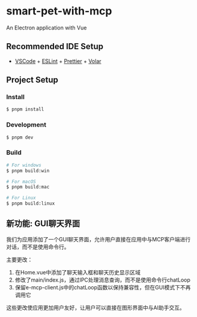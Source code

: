 # smart-pet-with-mcp

An Electron application with Vue

## Recommended IDE Setup

- [VSCode](https://code.visualstudio.com/) + [ESLint](https://marketplace.visualstudio.com/items?itemName=dbaeumer.vscode-eslint) + [Prettier](https://marketplace.visualstudio.com/items?itemName=esbenp.prettier-vscode) + [Volar](https://marketplace.visualstudio.com/items?itemName=Vue.volar)

## Project Setup

### Install

```bash
$ pnpm install
```

### Development

```bash
$ pnpm dev
```

### Build

```bash
# For windows
$ pnpm build:win

# For macOS
$ pnpm build:mac

# For Linux
$ pnpm build:linux
```

## 新功能: GUI聊天界面

我们为应用添加了一个GUI聊天界面，允许用户直接在应用中与MCP客户端进行对话，而不是使用命令行。

主要更改：

1. 在Home.vue中添加了聊天输入框和聊天历史显示区域
2. 修改了main/index.js，通过IPC处理消息查询，而不是使用命令行chatLoop
3. 保留e-mcp-client.js中的chatLoop函数以保持兼容性，但在GUI模式下不再调用它

这些更改使应用更加用户友好，让用户可以直接在图形界面中与AI助手交互。
